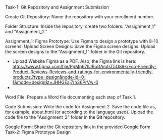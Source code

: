 Task-1: Git Repository and Assignment Submission

Create Git Repository:
Name the repository with your enrollment number.

Folder Structure:
Inside the repository, create two folders: "Assignment_1" and "Assignment_2."

Assignment_1: 
Figma Prototype:
Use Figma to design a prototype with 8-10 screens.
Upload Screen Designs:
Save the Figma screen designs.
Upload the screen designs to the "Assignment_1" folder in the Git repository.

- Upload Website Figma as a PDF. Also, the Figma link is here: https://www.figma.com/file/PpMp67IlJRoGAmfsT5O89k/Eco-Friendly-Product-Reviews-Reviews-and-ratings-for-environmentally-friendly-products.?type=design&node-id=0-1&mode=design&t=JHHGEaj7rh36PrVw-0
- 
Word File:
Prepare a Word file documenting each step of Task 1.

Code Submission:
Write the code for Assignment 2.
Save the code file as, for example, about.html (or according to the language used).
Upload the code file to the "Assignment_2" folder in the Git repository.

Google Form:
Share the Git repository link in the provided Google Form.
Task-2: Figma Prototype Design

